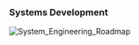 <b><h3>Systems Development</h3></b>

![System_Engineering_Roadmap](https://github.com/nareshns2004/Technology_Stack_Frameworks/assets/144513215/5a0c892e-c17d-4b3f-80b1-b9658703c298)
